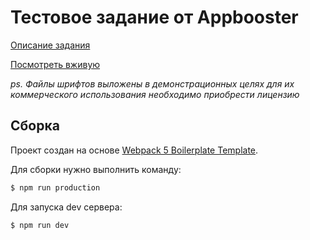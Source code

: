 # Тестовое задание от Appbooster
[Описание задания](https://github.com/appbooster/test-assignments/blob/master/tasks/html-css.md)

[Посмотреть вживую](https://maxkarpov.ru/prj/appbooster/)

_ps. Файлы шрифтов выложены в демонстрационных целях для их коммерческого использования необходимо приобрести лицензию_

## Сборка

Проект создан на основе [Webpack 5 Boilerplate Template](https://github.com/WeAreAthlon/frontend-webpack-boilerplate). 

Для сборки нужно выполнить команду:

```sh
$ npm run production
```

Для запуска dev сервера:

```sh
$ npm run dev
```